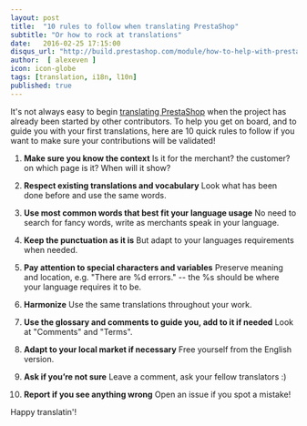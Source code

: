 ```yaml
---
layout: post
title:  "10 rules to follow when translating PrestaShop"
subtitle: "Or how to rock at translations"
date:   2016-02-25 17:15:00
disqus_url: "http://build.prestashop.com/module/how-to-help-with-prestashop-translation/"
author:  [ alexeven ]
icon: icon-globe
tags: [translation, i18n, l10n]
published: true
---
```


It's not always easy to begin [translating PrestaShop](https://crowdin.com/project/prestashop-official) when the project has already been started by other contributors.
To help you get on board, and to guide you with your first translations, here are 10 quick rules to follow if you want to make sure your contributions will be validated!


1. **Make sure you know the context**
Is it for the merchant? the customer? on which page is it? When will it show?


2. **Respect existing translations and vocabulary**
Look what has been done before and use the same words.


3. **Use most common words that best fit your language usage**
No need to search for fancy words, write as merchants speak in your language.


4. **Keep the punctuation as it is**
But adapt to your languages requirements when needed.


5. **Pay attention to special characters and variables**
Preserve meaning and location, e.g. "There are %d errors." -- the %s should be where your language requires it to be.


6. **Harmonize**
Use the same translations throughout your work.


7. **Use the glossary and comments to guide you, add to it if needed**
Look at "Comments" and "Terms".


8. **Adapt to your local market if necessary**
Free yourself from the English version.


9. **Ask if you’re not sure**
Leave a comment, ask your fellow translators :)


10. **Report if you see anything wrong**
Open an issue if you spot a mistake!

Happy translatin'!
